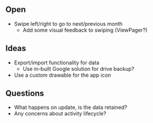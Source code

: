 ## Open 
* Swipe left/right to go to next/previous month
  * Add some visual feedback to swiping (ViewPager?)

## Ideas
* Export/import functionality for data
  * Use in-built Google solution for drive backup?
* Use a custom drawable for the app icon

## Questions
* What happens on update, is the data retained?
* Any concerns about activity lifecycle?

